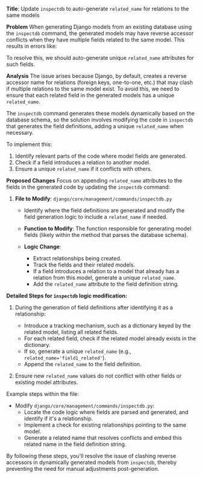 **Title**: Update `inspectdb` to auto-generate `related_name` for relations to the same models

**Problem**
When generating Django models from an existing database using the `inspectdb` command, the generated models may have reverse accessor conflicts when they have multiple fields related to the same model. This results in errors like:

To resolve this, we should auto-generate unique `related_name` attributes for such fields.

**Analysis**
The issue arises because Django, by default, creates a reverse accessor name for relations (foreign keys, one-to-one, etc.) that may clash if multiple relations to the same model exist. To avoid this, we need to ensure that each related field in the generated models has a unique `related_name`.

The `inspectdb` command generates these models dynamically based on the database schema, so the solution involves modifying the code in `inspectdb` that generates the field definitions, adding a unique `related_name` when necessary.

To implement this:

1. Identify relevant parts of the code where model fields are generated.
2. Check if a field introduces a relation to another model.
3. Ensure a unique `related_name` if it conflicts with others.

**Proposed Changes**
Focus on appending `related_name` attributes to the fields in the generated code by updating the `inspectdb` command:

1. **File to Modify**: `django/core/management/commands/inspectdb.py`
   - Identify where the field definitions are generated and modify the field generation logic to include a `related_name` if needed.
   
   - **Function to Modify**: The function responsible for generating model fields (likely within the method that parses the database schema).
   
   - **Logic Change**:
     - Extract relationships being created.
     - Track the fields and their related models.
     - If a field introduces a relation to a model that already has a relation from this model, generate a unique `related_name`.
     - Add the `related_name` attribute to the field definition string.

**Detailed Steps for `inspectdb` logic modification:**

1. During the generation of field definitions after identifying it as a relationship:
   - Introduce a tracking mechanism, such as a dictionary keyed by the related model, listing all related fields.
   - For each related field, check if the related model already exists in the dictionary.
   - If so, generate a unique `related_name` (e.g., `related_name='field1_related'`).
   - Append the `related_name` to the field definition.

2. Ensure new `related_name` values do not conflict with other fields or existing model attributes.

Example steps within the file:
- Modify `django/core/management/commands/inspectdb.py`:
  - Locate the code logic where fields are parsed and generated, and identify if it's a relationship.
  - Implement a check for existing relationships pointing to the same model.
  - Generate a related name that resolves conflicts and embed this related name in the field definition string.

By following these steps, you'll resolve the issue of clashing reverse accessors in dynamically generated models from `inspectdb`, thereby preventing the need for manual adjustments post-generation.